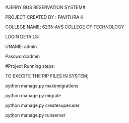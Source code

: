 #JERRY BUS RESERVATION SYSTEM#

PROJECT CREATED BY : PAVITHRA K

COLLEGE NAME; 6235-AVS COLLEGE OF TECHNOLOGY



LOGIN DETAILS:


UNAME: admin


Password:admin




#Project Running steps:

TO EXECITE THE PIP FILES IN SYSTEM;

python manage.py makemigrations

python manage.py migrate

python manage.py createsuperuser

python manage.py runserver
